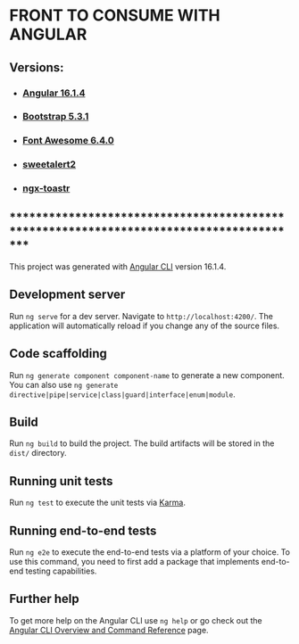 #	FRONT TO CONSUME WITH ANGULAR

##  Versions:
*   ###  [Angular 16.1.4](https://angular.io/)
*   ###  [Bootstrap 5.3.1](https://getbootstrap.com/)
*   ###  [Font Awesome 6.4.0](https://fontawesome.com/)
*   ###  [sweetalert2](https://sweetalert2.github.io/#frameworks-integrations)
*   ###  [ngx-toastr](https://github.com/scttcper/ngx-toastr)






##  ***************************************************************************************

This project was generated with [Angular CLI](https://github.com/angular/angular-cli) version 16.1.4.

## Development server

Run `ng serve` for a dev server. Navigate to `http://localhost:4200/`. The application will automatically reload if you change any of the source files.

## Code scaffolding

Run `ng generate component component-name` to generate a new component. You can also use `ng generate directive|pipe|service|class|guard|interface|enum|module`.

## Build

Run `ng build` to build the project. The build artifacts will be stored in the `dist/` directory.

## Running unit tests

Run `ng test` to execute the unit tests via [Karma](https://karma-runner.github.io).

## Running end-to-end tests

Run `ng e2e` to execute the end-to-end tests via a platform of your choice. To use this command, you need to first add a package that implements end-to-end testing capabilities.

## Further help

To get more help on the Angular CLI use `ng help` or go check out the [Angular CLI Overview and Command Reference](https://angular.io/cli) page.
